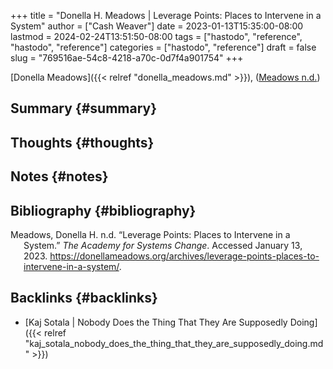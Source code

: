 +++
title = "Donella H. Meadows | Leverage Points: Places to Intervene in a System"
author = ["Cash Weaver"]
date = 2023-01-13T15:35:00-08:00
lastmod = 2024-02-24T13:51:50-08:00
tags = ["hastodo", "reference", "hastodo", "reference"]
categories = ["hastodo", "reference"]
draft = false
slug = "769516ae-54c8-4218-a70c-0d7f4a901754"
+++

[Donella Meadows]({{< relref "donella_meadows.md" >}}), (<a href="#citeproc_bib_item_1">Meadows n.d.</a>)


## Summary {#summary}


## Thoughts {#thoughts}


## Notes {#notes}


## Bibliography {#bibliography}

<style>.csl-entry{text-indent: -1.5em; margin-left: 1.5em;}</style><div class="csl-bib-body">
  <div class="csl-entry"><a id="citeproc_bib_item_1"></a>Meadows, Donella H. n.d. “Leverage Points: Places to Intervene in a System.” <i>The Academy for Systems Change</i>. Accessed January 13, 2023. <a href="https://donellameadows.org/archives/leverage-points-places-to-intervene-in-a-system/">https://donellameadows.org/archives/leverage-points-places-to-intervene-in-a-system/</a>.</div>
</div>


## Backlinks {#backlinks}

-   [Kaj Sotala | Nobody Does the Thing That They Are Supposedly Doing]({{< relref "kaj_sotala_nobody_does_the_thing_that_they_are_supposedly_doing.md" >}})
